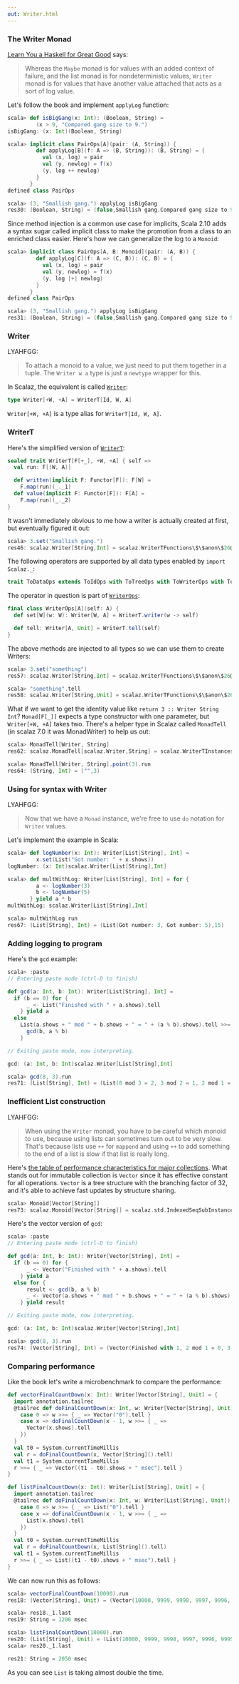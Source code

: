 ```yaml
---
out: Writer.html
---
```


### The Writer Monad

[Learn You a Haskell for Great Good](http://learnyouahaskell.com/for-a-few-monads-more) says:

> Whereas the `Maybe` monad is for values with an added context of failure, and the list monad is for nondeterministic values, `Writer` monad is for values that have another value attached that acts as a sort of log value.

Let's follow the book and implement `applyLog` function:

```scala
scala> def isBigGang(x: Int): (Boolean, String) =
         (x > 9, "Compared gang size to 9.")
isBigGang: (x: Int)(Boolean, String)

scala> implicit class PairOps[A](pair: (A, String)) {
         def applyLog[B](f: A => (B, String)): (B, String) = {
           val (x, log) = pair
           val (y, newlog) = f(x)
           (y, log ++ newlog)
         }
       }
defined class PairOps

scala> (3, "Smallish gang.") applyLog isBigGang
res30: (Boolean, String) = (false,Smallish gang.Compared gang size to 9.)
```

Since method injection is a common use case for implicits, Scala 2.10 adds a syntax sugar called implicit class to make the promotion from a class to an enriched class easier. Here's how we can generalize the log to a `Monoid`:

```scala
scala> implicit class PairOps[A, B: Monoid](pair: (A, B)) {
         def applyLog[C](f: A => (C, B)): (C, B) = {
           val (x, log) = pair
           val (y, newlog) = f(x)
           (y, log |+| newlog)
         }
       }
defined class PairOps

scala> (3, "Smallish gang.") applyLog isBigGang
res31: (Boolean, String) = (false,Smallish gang.Compared gang size to 9.)
```

### Writer

LYAHFGG:

> To attach a monoid to a value, we just need to put them together in a tuple. The `Writer w a` type is just a `newtype` wrapper for this.

In Scalaz, the equivalent is called [`Writer`]($scalazBaseUrl$/core/src/main/scala/scalaz/package.scala):

```scala
type Writer[+W, +A] = WriterT[Id, W, A]
```

`Writer[+W, +A]` is a type alias for `WriterT[Id, W, A]`.

### WriterT

Here's the simplified version of [`WriterT`]($scalazBaseUrl$/core/src/main/scala/scalaz/WriterT.scala):

```scala
sealed trait WriterT[F[+_], +W, +A] { self =>
  val run: F[(W, A)]

  def written(implicit F: Functor[F]): F[W] =
    F.map(run)(_._1)
  def value(implicit F: Functor[F]): F[A] =
    F.map(run)(_._2)
}
```

It wasn't immediately obvious to me how a writer is actually created at first, but eventually figured it out:

```scala
scala> 3.set("Smallish gang.")
res46: scalaz.Writer[String,Int] = scalaz.WriterTFunctions\$\$anon\$26@477a0c05
```

The following operators are supported by all data types enabled by `import Scalaz._`:

```scala
trait ToDataOps extends ToIdOps with ToTreeOps with ToWriterOps with ToValidationOps with ToReducerOps with ToKleisliOps
```

The operator in question is part of [`WriterOps`]($scalazBaseUrl$/core/src/main/scala/scalaz/syntax/WriterOps.scala):

```scala
final class WriterOps[A](self: A) {
  def set[W](w: W): Writer[W, A] = WriterT.writer(w -> self)

  def tell: Writer[A, Unit] = WriterT.tell(self)
}
```

The above methods are injected to all types so we can use them to create Writers:

```scala
scala> 3.set("something")
res57: scalaz.Writer[String,Int] = scalaz.WriterTFunctions\$\$anon\$26@159663c3

scala> "something".tell
res58: scalaz.Writer[String,Unit] = scalaz.WriterTFunctions\$\$anon\$26@374de9cf
```

What if we want to get the identity value like `return 3 :: Writer String Int`? `Monad[F[_]]` expects a type constructor with one parameter, but `Writer[+W, +A]` takes two. There's a helper type in Scalaz called `MonadTell` (in scalaz 7.0 it was MonadWriter) to help us out:

```scala
scala> MonadTell[Writer, String]
res62: scalaz.MonadTell[scalaz.Writer,String] = scalaz.WriterTInstances\$\$anon\$1@6b8501fa

scala> MonadTell[Writer, String].point(3).run
res64: (String, Int) = ("",3)
```

### Using for syntax with Writer

LYAHFGG:

> Now that we have a `Monad` instance, we're free to use `do` notation for `Writer` values.


Let's implement the example in Scala:

```scala
scala> def logNumber(x: Int): Writer[List[String], Int] =
         x.set(List("Got number: " + x.shows))
logNumber: (x: Int)scalaz.Writer[List[String],Int]

scala> def multWithLog: Writer[List[String], Int] = for {
         a <- logNumber(3)
         b <- logNumber(5)
       } yield a * b
multWithLog: scalaz.Writer[List[String],Int]

scala> multWithLog run
res67: (List[String], Int) = (List(Got number: 3, Got number: 5),15)
```

### Adding logging to program

Here's the `gcd` example:

```scala
scala> :paste
// Entering paste mode (ctrl-D to finish)

def gcd(a: Int, b: Int): Writer[List[String], Int] =
  if (b == 0) for {
      _ <- List("Finished with " + a.shows).tell
    } yield a
  else
    List(a.shows + " mod " + b.shows + " = " + (a % b).shows).tell >>= { _ =>
      gcd(b, a % b)
    }

// Exiting paste mode, now interpreting.

gcd: (a: Int, b: Int)scalaz.Writer[List[String],Int]

scala> gcd(8, 3).run
res71: (List[String], Int) = (List(8 mod 3 = 2, 3 mod 2 = 1, 2 mod 1 = 0, Finished with 1),1)
```

### Inefficient List construction

LYAHFGG:

> When using the `Writer` monad, you have to be careful which monoid to use, because using lists can sometimes turn out to be very slow. That's because lists use `++` for `mappend` and using `++` to add something to the end of a list is slow if that list is really long.

Here's [the table of performance characteristics for major collections](http://docs.scala-lang.org/overviews/collections/performance-characteristics.html). What stands out for immutable collection is `Vector` since it has effective constant for all operations. `Vector` is a tree structure with the branching factor of 32, and it's able to achieve fast updates by structure sharing.

```scala
scala> Monoid[Vector[String]]
res73: scalaz.Monoid[Vector[String]] = scalaz.std.IndexedSeqSubInstances\$\$anon\$4@6f82f06f
```

Here's the vector version of `gcd`:

```scala
scala> :paste
// Entering paste mode (ctrl-D to finish)

def gcd(a: Int, b: Int): Writer[Vector[String], Int] =
  if (b == 0) for {
      _ <- Vector("Finished with " + a.shows).tell
    } yield a
  else for {
      result <- gcd(b, a % b)
      _ <- Vector(a.shows + " mod " + b.shows + " = " + (a % b).shows).tell
    } yield result

// Exiting paste mode, now interpreting.

gcd: (a: Int, b: Int)scalaz.Writer[Vector[String],Int]

scala> gcd(8, 3).run
res74: (Vector[String], Int) = (Vector(Finished with 1, 2 mod 1 = 0, 3 mod 2 = 1, 8 mod 3 = 2),1)
```

### Comparing performance

Like the book let's write a microbenchmark to compare the performance:

```scala
def vectorFinalCountDown(x: Int): Writer[Vector[String], Unit] = {
  import annotation.tailrec
  @tailrec def doFinalCountDown(x: Int, w: Writer[Vector[String], Unit]): Writer[Vector[String], Unit] = x match {
    case 0 => w >>= { _ => Vector("0").tell }
    case x => doFinalCountDown(x - 1, w >>= { _ =>
      Vector(x.shows).tell
    })
  }
  val t0 = System.currentTimeMillis
  val r = doFinalCountDown(x, Vector[String]().tell)
  val t1 = System.currentTimeMillis
  r >>= { _ => Vector((t1 - t0).shows + " msec").tell }
}

def listFinalCountDown(x: Int): Writer[List[String], Unit] = {
  import annotation.tailrec
  @tailrec def doFinalCountDown(x: Int, w: Writer[List[String], Unit]): Writer[List[String], Unit] = x match {
    case 0 => w >>= { _ => List("0").tell }
    case x => doFinalCountDown(x - 1, w >>= { _ =>
      List(x.shows).tell
    })
  }
  val t0 = System.currentTimeMillis
  val r = doFinalCountDown(x, List[String]().tell)
  val t1 = System.currentTimeMillis
  r >>= { _ => List((t1 - t0).shows + " msec").tell }
}
```

We can now run this as follows:

```scala
scala> vectorFinalCountDown(10000).run
res18: (Vector[String], Unit) = (Vector(10000, 9999, 9998, 9997, 9996, 9995, 9994, 9993, 9992, 9991, 9990, 9989, 9988, 9987, 9986, 9985, 9984, ...

scala> res18._1.last
res19: String = 1206 msec

scala> listFinalCountDown(10000).run
res20: (List[String], Unit) = (List(10000, 9999, 9998, 9997, 9996, 9995, 9994, 9993, 9992, 9991, 9990, 9989, 9988, 9987, 9986, 9985, 9984, ...
scala> res20._1.last

res21: String = 2050 msec
```

As you can see `List` is taking almost double the time.
